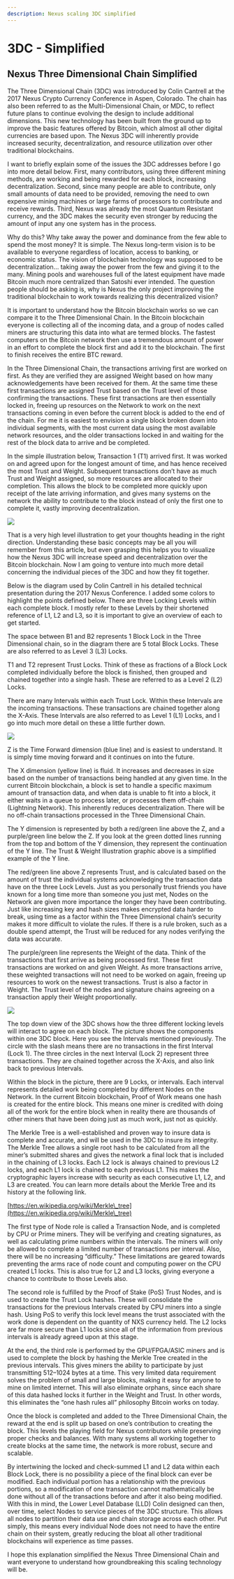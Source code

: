 ```yaml
---
description: Nexus scaling 3DC simplified
---
```


# 3DC - Simplified

## Nexus Three Dimensional Chain Simplified <a href="#c968" id="c968"></a>

The Three Dimensional Chain (3DC) was introduced by Colin Cantrell at the 2017 Nexus Crypto Currency Conference in Aspen, Colorado. The chain has also been referred to as the Multi-Dimensional Chain, or MDC, to reflect future plans to continue evolving the design to include additional dimensions. This new technology has been built from the ground up to improve the basic features offered by Bitcoin, which almost all other digital currencies are based upon. The Nexus 3DC will inherently provide increased security, decentralization, and resource utilization over other traditional blockchains.

I want to briefly explain some of the issues the 3DC addresses before I go into more detail below. First, many contributors, using three different mining methods, are working and being rewarded for each block, increasing decentralization. Second, since many people are able to contribute, only small amounts of data need to be provided, removing the need to own expensive mining machines or large farms of processors to contribute and receive rewards. Third, Nexus was already the most Quantum Resistant currency, and the 3DC makes the security even stronger by reducing the amount of input any one system has in the process.

Why do this? Why take away the power and dominance from the few able to spend the most money? It is simple. The Nexus long-term vision is to be available to everyone regardless of location, access to banking, or economic status. The vision of blockchain technology was supposed to be decentralization… taking away the power from the few and giving it to the many. Mining pools and warehouses full of the latest equipment have made Bitcoin much more centralized than Satoshi ever intended. The question people should be asking is, why is Nexus the only project improving the traditional blockchain to work towards realizing this decentralized vision?

It is important to understand how the Bitcoin blockchain works so we can compare it to the Three Dimensional Chain. In the Bitcoin blockchain everyone is collecting all of the incoming data, and a group of nodes called miners are structuring this data into what are termed blocks. The fastest computers on the Bitcoin network then use a tremendous amount of power in an effort to complete the block first and add it to the blockchain. The first to finish receives the entire BTC reward.

In the Three Dimensional Chain, the transactions arriving first are worked on first. As they are verified they are assigned Weight based on how many acknowledgements have been received for them. At the same time these first transactions are assigned Trust based on the Trust level of those confirming the transactions. These first transactions are then essentially locked in, freeing up resources on the Network to work on the next transactions coming in even before the current block is added to the end of the chain. For me it is easiest to envision a single block broken down into individual segments, with the most current data using the most available network resources, and the older transactions locked in and waiting for the rest of the block data to arrive and be completed.

In the simple illustration below, Transaction 1 (T1) arrived first. It was worked on and agreed upon for the longest amount of time, and has hence received the most Trust and Weight. Subsequent transactions don’t have as much Trust and Weight assigned, so more resources are allocated to their completion. This allows the block to be completed more quickly upon receipt of the late arriving information, and gives many systems on the network the ability to contribute to the block instead of only the first one to complete it, vastly improving decentralization.

![](../../../.gitbook/assets/3dc-1.png)

That is a very high level illustration to get your thoughts heading in the right direction. Understanding these basic concepts may be all you will remember from this article, but even grasping this helps you to visualize how the Nexus 3DC will increase speed and decentralization over the Bitcoin blockchain. Now I am going to venture into much more detail concerning the individual pieces of the 3DC and how they fit together.

Below is the diagram used by Colin Cantrell in his detailed technical presentation during the 2017 Nexus Conference. I added some colors to highlight the points defined below. There are three Locking Levels within each complete block. I mostly refer to these Levels by their shortened reference of L1, L2 and L3, so it is important to give an overview of each to get started.

The space between B1 and B2 represents 1 Block Lock in the Three Dimensional chain, so in the diagram there are 5 total Block Locks. These are also referred to as Level 3 (L3) Locks.

T1 and T2 represent Trust Locks. Think of these as fractions of a Block Lock completed individually before the block is finished, then grouped and chained together into a single hash. These are referred to as a Level 2 (L2) Locks.

There are many Intervals within each Trust Lock. Within these Intervals are the incoming transactions. These transactions are chained together along the X-Axis. These Intervals are also referred to as Level 1 (L1) Locks, and I go into much more detail on these a little further down.

![](../../../.gitbook/assets/3dc-2.png)

Z is the Time Forward dimension (blue line) and is easiest to understand. It is simply time moving forward and it continues on into the future.

The X dimension (yellow line) is fluid. It increases and decreases in size based on the number of transactions being handled at any given time. In the current Bitcoin blockchain, a block is set to handle a specific maximum amount of transaction data, and when data is unable to fit into a block, it either waits in a queue to process later, or processes them off-chain (Lightning Network). This inherently reduces decentralization. There will be no off-chain transactions processed in the Three Dimensional Chain.

The Y dimension is represented by both a red/green line above the Z, and a purple/green line below the Z. If you look at the green dotted lines running from the top and bottom of the Y dimension, they represent the continuation of the Y line. The Trust & Weight Illustration graphic above is a simplified example of the Y line.

The red/green line above Z represents Trust, and is calculated based on the amount of trust the individual systems acknowledging the transaction data have on the three Lock Levels. Just as you personally trust friends you have known for a long time more than someone you just met, Nodes on the Network are given more importance the longer they have been contributing. Just like increasing key and hash sizes makes encrypted data harder to break, using time as a factor within the Three Dimensional chain’s security makes it more difficult to violate the rules. If there is a rule broken, such as a double spend attempt, the Trust will be reduced for any nodes verifying the data was accurate.

The purple/green line represents the Weight of the data. Think of the transactions that first arrive as being processed first. These first transactions are worked on and given Weight. As more transactions arrive, these weighted transactions will not need to be worked on again, freeing up resources to work on the newest transactions. Trust is also a factor in Weight. The Trust level of the nodes and signature chains agreeing on a transaction apply their Weight proportionally.

![](../../../.gitbook/assets/3dc-3.png)

The top down view of the 3DC shows how the three different locking levels will interact to agree on each block. The picture shows the components within one 3DC block. Here you see the Intervals mentioned previously. The circle with the slash means there are no transactions in the first Interval (Lock 1). The three circles in the next Interval (Lock 2) represent three transactions. They are chained together across the X-Axis, and also link back to previous Intervals.

Within the block in the picture, there are 9 Locks, or intervals. Each interval represents detailed work being completed by different Nodes on the Network. In the current Bitcoin blockchain, Proof of Work means one hash is created for the entire block. This means one miner is credited with doing all of the work for the entire block when in reality there are thousands of other miners that have been doing just as much work, just not as quickly.

The Merkle Tree is a well-established and proven way to insure data is complete and accurate, and will be used in the 3DC to insure its integrity. The Merkle Tree allows a single root hash to be calculated from all the miner’s submitted shares and gives the network a final lock that is included in the chaining of L3 locks. Each L2 lock is always chained to previous L2 locks, and each L1 lock is chained to each previous L1. This makes the cryptographic layers increase with security as each consecutive L1, L2, and L3 are created. You can learn more details about the Merkle Tree and its history at the following link.

[https://en.wikipedia.org/wiki/Merkle\_tree](https://en.wikipedia.org/wiki/Merkle\_tree)

The first type of Node role is called a Transaction Node, and is completed by CPU or Prime miners. They will be verifying and creating signatures, as well as calculating prime numbers within the intervals. The miners will only be allowed to complete a limited number of transactions per interval. Also, there will be no increasing “difficulty.” These limitations are geared towards preventing the arms race of node count and computing power on the CPU created L1 locks. This is also true for L2 and L3 locks, giving everyone a chance to contribute to those Levels also.

The second role is fulfilled by the Proof of Stake (PoS) Trust Nodes, and is used to create the Trust Lock hashes. These will consolidate the transactions for the previous Intervals created by CPU miners into a single hash. Using PoS to verify this lock level means the trust associated with the work done is dependent on the quantity of NXS currency held. The L2 locks are far more secure than L1 locks since all of the information from previous intervals is already agreed upon at this stage.

At the end, the third role is performed by the GPU/FPGA/ASIC miners and is used to complete the block by hashing the Merkle Tree created in the previous intervals. This gives miners the ability to participate by just transmitting 512–1024 bytes at a time. This very limited data requirement solves the problem of small and large blocks, making it easy for anyone to mine on limited internet. This will also eliminate orphans, since each share of this data hashed locks it further in the Weight and Trust. In other words, this eliminates the “one hash rules all” philosophy Bitcoin works on today.

Once the block is completed and added to the Three Dimensional Chain, the reward at the end is split up based on one’s contribution to creating the block. This levels the playing field for Nexus contributors while preserving proper checks and balances. With many systems all working together to create blocks at the same time, the network is more robust, secure and scalable.

By intertwining the locked and check-summed L1 and L2 data within each Block Lock, there is no possibility a piece of the final block can ever be modified. Each individual portion has a relationship with the previous portions, so a modification of one transaction cannot mathematically be done without all of the transactions before and after it also being modified. With this in mind, the Lower Level Database (LLD) Colin designed can then, over time, select Nodes to service pieces of the 3DC structure. This allows all nodes to partition their data use and chain storage across each other. Put simply, this means every individual Node does not need to have the entire chain on their system, greatly reducing the bloat all other traditional blockchains will experience as time passes.

I hope this explanation simplified the Nexus Three Dimensional Chain and want everyone to understand how groundbreaking this scaling technology will be.&#x20;
